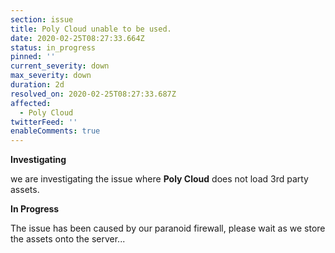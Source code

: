 ```yaml
---
section: issue
title: Poly Cloud unable to be used.
date: 2020-02-25T08:27:33.664Z
status: in_progress
pinned: ''
current_severity: down
max_severity: down
duration: 2d
resolved_on: 2020-02-25T08:27:33.687Z
affected:
  - Poly Cloud
twitterFeed: ''
enableComments: true
---
```

**Investigating**

we are investigating the issue where **Poly Cloud** does not load 3rd party assets.



**In Progress**

The issue has been caused by our paranoid firewall, please wait as we store the assets onto the server...

